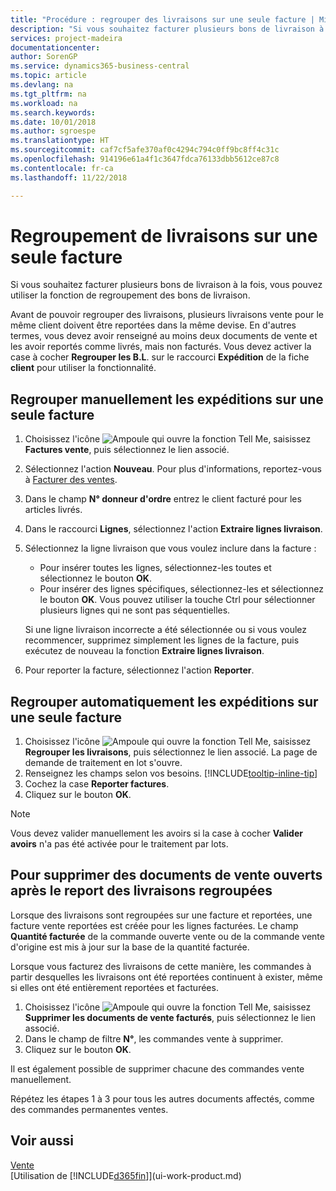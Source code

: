 ```yaml
---
title: "Procédure : regrouper des livraisons sur une seule facture | Microsoft Docs"
description: "Si vous souhaitez facturer plusieurs bons de livraison à la fois, vous pouvez utiliser la fonction de regroupement des bons de livraison."
services: project-madeira
documentationcenter: 
author: SorenGP
ms.service: dynamics365-business-central
ms.topic: article
ms.devlang: na
ms.tgt_pltfrm: na
ms.workload: na
ms.search.keywords: 
ms.date: 10/01/2018
ms.author: sgroespe
ms.translationtype: HT
ms.sourcegitcommit: caf7cf5afe370af0c4294c794c0ff9bc8ff4c31c
ms.openlocfilehash: 914196e61a4f1c3647fdca76133dbb5612ce87c8
ms.contentlocale: fr-ca
ms.lasthandoff: 11/22/2018

---
```

# <a name="combine-shipments-on-a-single-invoice"></a>Regroupement de livraisons sur une seule facture
Si vous souhaitez facturer plusieurs bons de livraison à la fois, vous pouvez utiliser la fonction de regroupement des bons de livraison.  

 Avant de pouvoir regrouper des livraisons, plusieurs livraisons vente pour le même client doivent être reportées dans la même devise. En d'autres termes, vous devez avoir renseigné au moins deux documents de vente et les avoir reportés comme livrés, mais non facturés. Vous devez activer la case à cocher **Regrouper les B.L**. sur le raccourci **Expédition** de la fiche **client** pour utiliser la fonctionnalité.  

## <a name="to-manually-combine-shipments-on-a-single-invoice"></a>Regrouper manuellement les expéditions sur une seule facture  
1. Choisissez l'icône ![Ampoule qui ouvre la fonction Tell Me](media/ui-search/search_small.png "Dites-moi ce que vous voulez faire"), saisissez **Factures vente**, puis sélectionnez le lien associé.  
2. Sélectionnez l'action **Nouveau**. Pour plus d'informations, reportez-vous à [Facturer des ventes](sales-how-invoice-sales.md).
3. Dans le champ **N° donneur d'ordre** entrez le client facturé pour les articles livrés.  
4. Dans le raccourci **Lignes**, sélectionnez l'action **Extraire lignes livraison**.  
5. Sélectionnez la ligne livraison que vous voulez inclure dans la facture :  

    - Pour insérer toutes les lignes, sélectionnez-les toutes et sélectionnez le bouton **OK**.  
    - Pour insérer des lignes spécifiques, sélectionnez-les et sélectionnez le bouton **OK**. Vous pouvez utiliser la touche Ctrl pour sélectionner plusieurs lignes qui ne sont pas séquentielles.  

    Si une ligne livraison incorrecte a été sélectionnée ou si vous voulez recommencer, supprimez simplement les lignes de la facture, puis exécutez de nouveau la fonction **Extraire lignes livraison**.  
7. Pour reporter la facture, sélectionnez l'action **Reporter**.  

## <a name="to-automatically-combine-shipments-on-a-single-invoice"></a>Regrouper automatiquement les expéditions sur une seule facture  
1. Choisissez l'icône ![Ampoule qui ouvre la fonction Tell Me](media/ui-search/search_small.png "Dites-moi ce que vous voulez faire"), saisissez **Regrouper les livraisons**, puis sélectionnez le lien associé. La page de demande de traitement en lot s'ouvre.  
2. Renseignez les champs selon vos besoins. [!INCLUDE[tooltip-inline-tip](includes/tooltip-inline-tip_md.md)]
3. Cochez la case **Reporter factures**.  
4.  Cliquez sur le bouton **OK**.  

> [!NOTE]  
>  Vous devez valider manuellement les avoirs si la case à cocher **Valider avoirs** n'a pas été activée pour le traitement par lots.  

## <a name="to-remove-open-sales-orders-after-combined-shipment-posting"></a>Pour supprimer des documents de vente ouverts après le report des livraisons regroupées 
Lorsque des livraisons sont regroupées sur une facture et reportées, une facture vente reportées est créée pour les lignes facturées. Le champ **Quantité facturée** de la commande ouverte vente ou de la commande vente d'origine est mis à jour sur la base de la quantité facturée.  

Lorsque vous facturez des livraisons de cette manière, les commandes à partir desquelles les livraisons ont été reportées continuent à exister, même si elles ont été entièrement reportées et facturées.   

1. Choisissez l'icône ![Ampoule qui ouvre la fonction Tell Me](media/ui-search/search_small.png "Dites-moi ce que vous voulez faire"), saisissez **Supprimer les documents de vente facturés**, puis sélectionnez le lien associé.  
2. Dans le champ de filtre **N°**, les commandes vente à supprimer.  
3. Cliquez sur le bouton **OK**.  

Il est également possible de supprimer chacune des commandes vente manuellement.  

Répétez les étapes 1 à 3 pour tous les autres documents affectés, comme des commandes permanentes ventes.

## <a name="see-also"></a>Voir aussi  
[Vente](sales-manage-sales.md)  
[Utilisation de [!INCLUDE[d365fin](includes/d365fin_md.md)]](ui-work-product.md)

